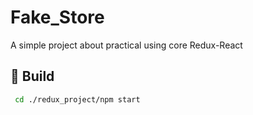 # Fake_Store
A simple project about practical using core Redux-React
## :hammer: Build
```sh
 cd ./redux_project/npm start
```

